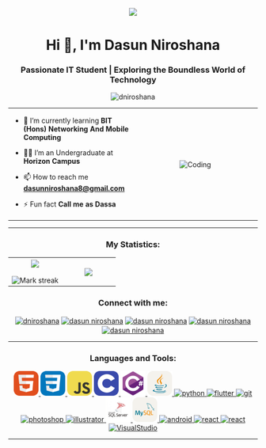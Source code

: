 <p align="center" ><img  src = "https://github.com/7oSkaaa/7oSkaaa/blob/main/Images/about_me.gif?raw=true" width = 100px></p>
<h1 align="center">Hi 👋, I'm Dasun Niroshana</h1>
<h3 align="center">Passionate IT Student | Exploring the Boundless World of Technology</h3>
<p align="center"> <img src="https://komarev.com/ghpvc/?username=dniroshana&label=Profile%20views&color=0e75b6&style=flat" alt="dniroshana" /> </p>


<table align="center">
<tr border="none">
<td width="50%" align="left">
  
- 🌱 I’m currently learning **BIT (Hons) Networking And Mobile Computing**

- 🧑‍🎓 I’m an Undergraduate at **Horizon Campus**

- 📫 How to reach me **dasunniroshana8@gmail.com**
  
- ⚡ Fun fact **Call me as Dassa**

</td>
<td width="50%" align="center">

  <img align="center" alt="Coding" width="450" src="https://repository-images.githubusercontent.com/588181932/e36ec678-7984-4cdd-8e4c-a3932772ff8e">

  
  </td>
</tr>
</table>

---
<h3 align="center">My Statistics:</h3>
<p align="center">
<table align="center">
<tr border="none">
<td width="50%" align="center">
  
  <img  align="center"  src="https://github-readme-stats.vercel.app/api?username=Dniroshana&theme=dark&show_icons=true&count_private=true" />
  <br></br>
  <img  title="🔥 Get streak stats for your profile at git.io/streak-stats" alt="Mark streak" src="https://github-readme-streak-stats.herokuapp.com/?user=Dniroshana&theme=dark&hide_border=false" /> 
</td>
<td width="50%" align="center">

  <img  align="center"  src="https://github-readme-stats.anuraghazra1.vercel.app/api/top-langs/?username=Dniroshana&theme=dark&hide_border=false&no-bg=true&no-frame=true&langs_count=10"/>
  
  </td>
</tr>
</table>



<h3 align="center">Connect with me:</h3>
<p align="center">
<a href="https://twitter.com/dniroshana" target="blank"><img align="center" src="https://raw.githubusercontent.com/rahuldkjain/github-profile-readme-generator/master/src/images/icons/Social/twitter.svg" alt="dniroshana" height="30" width="40" /></a>
<a href="https://linkedin.com/in/dasun niroshana" target="blank"><img align="center" src="https://raw.githubusercontent.com/rahuldkjain/github-profile-readme-generator/master/src/images/icons/Social/linked-in-alt.svg" alt="dasun niroshana" height="30" width="40" /></a>
<a href="https://fb.com/dasun niroshana" target="blank"><img align="center" src="https://raw.githubusercontent.com/rahuldkjain/github-profile-readme-generator/master/src/images/icons/Social/facebook.svg" alt="dasun niroshana" height="30" width="40" /></a>
<a href="https://instagram.com/dasun niroshana" target="blank"><img align="center" src="https://raw.githubusercontent.com/rahuldkjain/github-profile-readme-generator/master/src/images/icons/Social/instagram.svg" alt="dasun niroshana" height="30" width="40" /></a>
<a href="https://github.com/dasun niroshana" target="blank"><img align="center" src="https://github.com/Scar1109/skill-icons/blob/main/icons/Github-Light.svg" alt="dasun niroshana" height="30" width="40" /></a> </p>

---

<h3 align="center">Languages and Tools:</h3>
<p align="center"> 
  <a href="https://www.w3.org/html/" target="_blank" rel="noreferrer"> <img src="https://github.com/tandpfun/skill-icons/blob/main/icons/HTML.svg" alt="html5" width="50" height="50"/> </a>
  </a> <a href="https://www.w3schools.com/css/" target="_blank" rel="noreferrer"> <img src="https://github.com/tandpfun/skill-icons/blob/main/icons/CSS.svg" alt="css3" width="50" height="50"/> </a>
  <a href="https://developer.mozilla.org/en-US/docs/Web/JavaScript" target="_blank" rel="noreferrer"> <img src="https://github.com/tandpfun/skill-icons/blob/main/icons/JavaScript.svg" alt="javascript" width="50" height="50"/> </a>
  <a href="https://www.cprogramming.com/" target="_blank" rel="noreferrer"> <img src="https://github.com/tandpfun/skill-icons/blob/main/icons/C.svg" alt="c" width="50" height="50"/> </a>
   <a href="https://www.w3schools.com/cs/" target="_blank" rel="noreferrer"> <img src="https://raw.githubusercontent.com/devicons/devicon/master/icons/csharp/csharp-original.svg" alt="csharp" width="50" height="50"/> </a>  
   <a href="https://www.java.com" target="_blank" rel="noreferrer"> <img src="https://github.com/tandpfun/skill-icons/blob/main/icons/Java-Light.svg" alt="java" width="50" height="50"/> </a>
   <a href="https://www.python.org" target="_blank" rel="noreferrer"> <img src="https://github.com/Scar1109/skill-icons/blob/main/icons/Python-Light.svg" alt="python" width="50" height="50"/> </a>
   <a href="https://flutter.dev" target="_blank" rel="noreferrer"> <img src="https://github.com/Scar1109/skill-icons/blob/main/icons/Flutter-Dark.svg" alt="flutter" width="50" height="50"/> </a> 
   <a href="https://git-scm.com/" target="_blank" rel="noreferrer"> <img src="https://github.com/Scar1109/skill-icons/blob/Scar1109/icons/Git.svg" alt="git" width="50" height="50"/> </a> 
   <a href="https://www.photoshop.com/en" target="_blank" rel="noreferrer"> <img src="https://github.com/Scar1109/skill-icons/blob/Scar1109/icons/Photoshop.svg" alt="photoshop" width="50" height="50"/> </a>
   <a href="https://www.adobe.com/in/products/illustrator.html" target="_blank" rel="noreferrer"> <img src="https://github.com/Scar1109/skill-icons/blob/main/icons/Illustrator.svg" alt="illustrator" width="50" height="50"/> </a> 
    <a href="https://www.microsoft.com/en-us/sql-server" target="_blank" rel="noreferrer"> <img src="https://github.com/Scar1109/skill-icons/blob/Scar1109/icons/microsoftSQL.svg" alt="mssql" width="50" height="50"/> </a>
    <a href="https://www.mysql.com/" target="_blank" rel="noreferrer"> <img src="https://github.com/tandpfun/skill-icons/blob/main/icons/MySQL-Light.svg" alt="mysql" width="50" height="50"/> </a>
    <a href="https://developer.android.com" target="_blank" rel="noreferrer"> <img src="https://github.com/Scar1109/skill-icons/blob/main/icons/AndroidStudio-Light.svg" alt="android" width="50" height="50"/> </a> 
    <a href="https://reactjs.org/" target="_blank" rel="noreferrer"> <img src="https://github.com/Scar1109/skill-icons/blob/main/icons/React-Light.svg" alt="react" width="50" height="50"/> </a>
    <a href="https://VSCode.com/" target="_blank" rel="noreferrer"> <img src="https://github.com/Scar1109/skill-icons/blob/main/icons/VSCode-Dark.svg" alt="react" width="50" height="50"/>
      <a href="https://VisualStudio.com/" target="_blank" rel="noreferrer"> <img src="https://github.com/Scar1109/skill-icons/blob/main/icons/VisualStudio-Dark.svg" alt="VisualStudio" width="50" height="50"/>
     </p>

---

